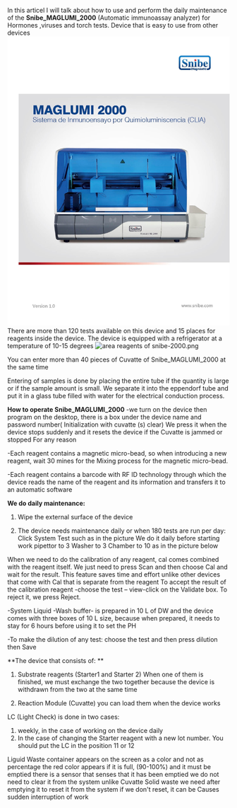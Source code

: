 In this articel I will talk about how to use and perform the daily maintenance of the **Snibe_MAGLUMI_2000** (Automatic immunoassay analyzer) for Hormones ,viruses and torch tests. Device that is easy to use from other devices
![Maglumi Snibe 2000](/images/Maglumi-2000.jpg)
There are more than 120 tests available on this device and 15 places for reagents inside the device. The device is equipped with a refrigerator at a temperature of 10-15 degrees
![area reagents of snibe-2000.png](/images/area-reagents-of-snibe-2000.png)

You can enter more than 40 pieces of Cuvatte of Snibe_MAGLUMI_2000 at the same time

Entering of samples is done by placing the entire tube if the quantity is large or if the sample amount is small. We separate it into the eppendorf tube and put it in a glass tube filled with water for the electrical conduction process.

**How to operate Snibe_MAGLUMI_2000**
-we turn on the device then program on the desktop, there is a box under the device name and password number( Initialization with cuvatte (s) clear) We press it when the device stops suddenly and it resets the device if the Cuvatte is jammed or stopped For any reason

-Each reagent contains a magnetic micro-bead, so when introducing a new reagent, wait 30 mines for the Mixing process for the magnetic micro-bead.

-Each reagent contains a barcode with RF ID technology through which the device reads the name of the reagent and its information and transfers it to an automatic software

**We do daily maintenance:**

1. Wipe the external surface of the device
  
2. The device needs maintenance daily or when 180 tests are run per day:
  Click System Test such as in the picture We do it daily before starting work
  pipettor to 3
  Washer to 3
  Chamber to 10 as in the picture below
  
  When we need to do the calibration of any reagent, cal comes combined with the reagent itself. We just need to press Scan and then choose Cal and wait for the result. This feature saves time and effort unlike other devices that come with Cal that is separate from the reagent
 To accept the result of the calibration reagent 
-choose the test – view-click on the Validate box. 
To reject it, we press Reject.

-System Liquid -Wash buffer- is prepared in 10 L of DW and the device comes with three boxes of 10 L size, because when prepared, it needs to stay for 6 hours before using it to set the PH

-To make the dilution of any test:
 choose the test and then press dilution then Save

**The device that consists of: **

1. Substrate reagents (Starter1 and Starter 2) When one of them is finished, we must exchange the two together because the device is withdrawn from the two at the same time

2. Reaction Module (Cuvatte) you can load them when the device works


LC (Light Check) is done in two cases: 


1. weekly, in the case of working on the device daily
2. In the case of changing the Starter reagent with a new lot number. 
  You should put the LC in the position 11 or 12
  
  
  
  Liguid Waste container appears on the screen as a color and not as percentage
  the red color appears if it is full, (90-100%)
  and it must be emptied
  there is a sensor that senses that it has been emptied 
  we do not need to clear it from the system unlike Cuvatte Solid waste we need after emptying it to reset it from the system if we don't reset, it can be Causes sudden interruption of work
  
